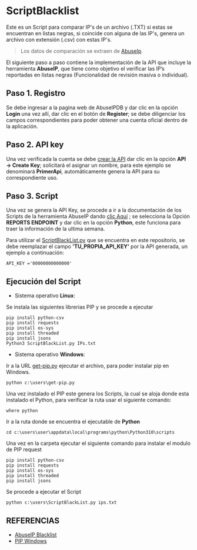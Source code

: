 # ScriptBlacklist
Este es un Script para comparar IP's de un archivo (.TXT) si estas se encuentran en listas negras, si coincide con alguna de las IP's, genera un archivo con extensión (.csv) con estas IP's.

> Los datos de comparación se extraen de [AbuseIp](https://www.abuseipdb.com/).


El siguiente paso a paso contiene la implementación de la API que incluye la herramienta **AbuseIP**, que tiene como objetivo el verificar las IP’s reportadas en listas negras (Funcionalidad de revisión masiva o individual).

## Paso 1. Registro

Se debe ingresar a la pagina web de AbuseIPDB y dar clic en la opción **Login** una vez allí, dar clic en el botón de **Register**; se debe diligenciar los campos correspondientes para poder obtener una cuenta oficial dentro de la aplicación.
 
 
## Paso 2. API key
Una vez verificada la cuenta se debe [crear la API](https://www.abuseipdb.com/account/api) dar clic en la opción **API → Create Key**; solicitará el asignar un nombre, para este ejemplo se denominará **PrimerApi**, automáticamente genera la API para su correspondiente uso.
 
## Paso 3. Script
Una vez se genera la API Key, se procede a ir a la documentación de los Scripts de la herramienta AbuseIP dando [clic Aquí](https://docs.abuseipdb.com/#plaintext-blacklist) ; se selecciona la Opción **REPORTS ENDPOINT** y dar clic en la opción **Python**, este funciona para traer la información de la ultima semana.


Para utilizar el [ScriptBlackList.py](https://github.com/IngriMV/ScriptBlacklist/blob/main/ScriptBlackList.py) que se encuentra en este repositorio, se debe reemplazar el campo **'TU_PROPIA_API_KEY'** por la API generada, un ejemplo a continuación:

```
API_KEY ='00000000000000' 
```

## Ejecución del Script



* Sistema operativo **Linux**:

Se instala las siguientes librerias PIP y se procede a ejecutar

```
pip install python-csv
pip install requests
pip install os-sys
pip install threaded
pip install jsons
Python3 ScriptBlackList.py IPs.txt
```

* Sistema operativo **Windows**:

Ir a la URL [get-pip.py](https://bootstrap.pypa.io/get-pip.py) ejecutar el archivo, para poder instalar pip en Windows.

```
python c:\users\get-pip.py
```

Una vez instalado el PIP este genera los Scripts, la cual se aloja donde esta instalado el Python, para verificar la ruta usar el siguiente comando:
```
where python
```

Ir a la ruta donde se encuentra el ejecutable de **Python**
```
cd c:\users\user\appdata\local\programs\python\Python310\scripts
```

Una vez en la carpeta ejecutar el siguiente comando para instalar el modulo de PIP request
```
pip install python-csv
pip install requests
pip install os-sys
pip install threaded
pip install jsons
```
Se procede a ejecutar el Script
```
python c:\users\ScriptBlackList.py ips.txt
```

## REFERENCIAS

* [AbuseIP Blacklist](https://docs.abuseipdb.com/#plaintext-blacklist)
* [PIP Windows](https://bootstrap.pypa.io/get-pip.py)


